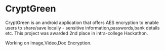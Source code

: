 # CryptGreen
CryptGreen is an android application that offers AES encryption to enable users to share/save locally - sensitive information,passwords,bank details etc. This project was awarded 2nd place in intra-college Hackathon.

Working on Image,Video,Doc Encryption.
